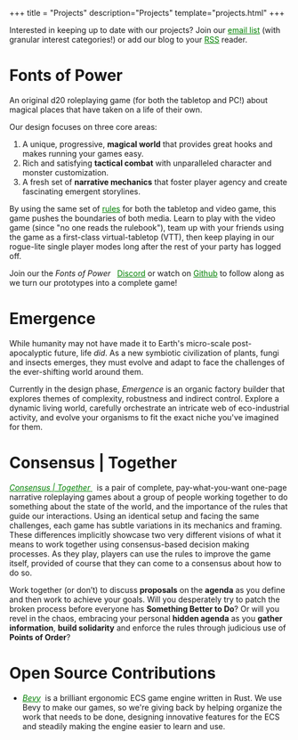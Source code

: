 +++
title = "Projects"
description="Projects"
template="projects.html"
+++

Interested in keeping up to date with our projects? Join our <a href="/mailing-list" style="color: green;">email list</a> (with granular interest categories!) or add our blog to your <a href="https://leafwing-studios.com/rss.xml" target="_blank" style="color:green;">RSS</a> reader.


# Fonts of Power

An original d20 roleplaying game (for both the tabletop and PC!) about magical places that have taken on a life of their own.

Our design focuses on three core areas:

1. A unique, progressive, **magical world** that provides great hooks and makes running your games easy.
2. Rich and satisfying **tactical combat** with unparalleled character and monster customization.
3. A fresh set of **narrative mechanics** that foster player agency and create fascinating emergent storylines.

By using the same set of <a href="https://rules.fontsofpower.com/#/" style="color: green;">rules</a> for both the tabletop and video game, this game pushes the boundaries of both media.
Learn to play with the video game (since "no one reads the rulebook"), team up with your friends using the game as a first-class virtual-tabletop (VTT), then keep playing in our rogue-lite single player modes long after the rest of your party has logged off.

Join our the *Fonts of Power*  &nbsp; <a href="https://discord.gg/K6SSPvfkne" style="color: green;"> Discord</a> or watch on <a href="https://github.com/leafwing-studios/fop-game" style="color: green;">Github</a> to follow along as we turn our prototypes into a complete game!

# Emergence

While humanity may not have made it to Earth's micro-scale post-apocalyptic future, life *did*.
As a new symbiotic civilization of plants, fungi and insects emerges, they must evolve and adapt to face the challenges of the ever-shifting world around them.

Currently in the design phase, *Emergence* is an organic factory builder that explores themes of complexity, robustness and indirect control.
Explore a dynamic living world, carefully orchestrate an intricate web of eco-industrial activity, and evolve your organisms to fit the exact niche you've imagined for them.

# Consensus | Together

<a href="https://leafwing-studios.itch.io/consensus-together" style="color: green;">*Consensus | Together* </a> &nbsp; is a pair of complete, pay-what-you-want one-page narrative roleplaying games about a group of people working together to do something about the state of the world, and the importance of the rules that guide our interactions. Using an identical setup and facing the same challenges, each game has subtle variations in its mechanics and framing. These differences implicitly showcase two very different visions of what it means to work together using consensus-based decision making processes. As they play, players can use the rules to improve the game itself, provided of course that they can come to a consensus about how to do so.

Work together (or don’t) to discuss **proposals** on the **agenda** as you define and then work to achieve your goals. Will you desperately try to patch the broken process before everyone has **Something Better to Do**? Or will you revel in the chaos, embracing your personal **hidden agenda** as you **gather information**, **build solidarity** and enforce the rules through judicious use of **Points of Order**?

# Open Source Contributions

* <a href="https://bevyengine.org/" style="color: green;">*Bevy*</a>&nbsp; is a brilliant ergonomic ECS game engine written in Rust.
We use Bevy to make our games, so we're giving back by helping organize the work that needs to be done, designing innovative features for the ECS and steadily making the engine easier to learn and use.